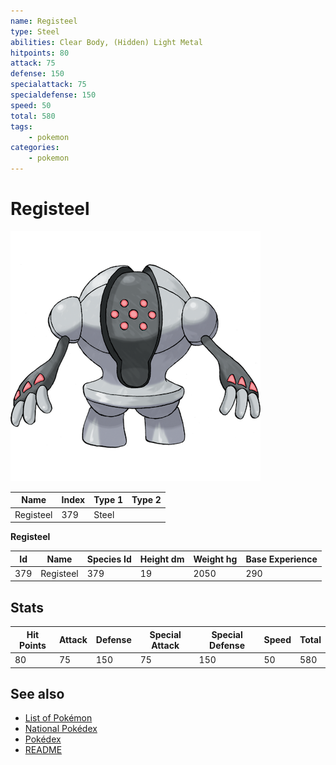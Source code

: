 ```yaml
---
name: Registeel
type: Steel
abilities: Clear Body, (Hidden) Light Metal
hitpoints: 80
attack: 75
defense: 150
specialattack: 75
specialdefense: 150
speed: 50
total: 580
tags:
    - pokemon
categories:
    - pokemon
---
```


# Registeel


![Registeel](images/379.png)

| **Name** | **Index** | **Type 1** | **Type 2** |
|----|----|----|----|
| Registeel | 379 | Steel  |  |

**Registeel** 




| **Id** | **Name** | **Species Id** | **Height dm** | **Weight hg** | **Base Experience** |
|--------|----------|----------------|------------|------------|---------------------|
| 379 | Registeel | 379 | 19 | 2050 | 290 |



## Stats

| **Hit Points** | **Attack** | **Defense** | **Special Attack** | **Special Defense** | **Speed** | **Total** |
|----------------|------------|-------------|--------------------|---------------------|-----------|-----------|
| 80 | 75 | 150 | 75 | 150 | 50 | 580 |

## See also

- [List of Pokémon](../pokemon.md)
- [National Pokédex](../national_pokedex.md)
- [Pokédex](../pokedex.md)
- [README](../README.md)
